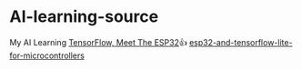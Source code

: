 # AI-learning-source
My AI Learning
[TensorFlow, Meet The ESP32](https://towardsdatascience.com/tensorflow-meet-the-esp32-3ac36d7f32c7)👍
[esp32-and-tensorflow-lite-for-microcontrollers](https://medium.com/@dmytro.korablyov/first-steps-with-esp32-and-tensorflow-lite-for-microcontrollers-c2d8e238accf)
